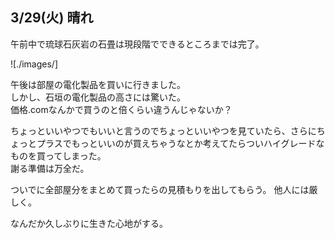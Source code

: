 ## 3/29(火) 晴れ

午前中で琉球石灰岩の石畳は現段階でできるところまでは完了。

![./images/]

午後は部屋の電化製品を買いに行きました。  
しかし、石垣の電化製品の高さには驚いた。  
価格.comなんかで買うのと倍くらい違うんじゃないか？

ちょっといいやつでもいいと言うのでちょっといいやつを見ていたら、さらにちょっとプラスでもっといいのが買えちゃうなとか考えてたらついハイグレードなものを買ってしまった。  
謝る準備は万全だ。

ついでに全部屋分をまとめて買ったらの見積もりを出してもらう。 
他人には厳しく。

なんだか久しぶりに生きた心地がする。
